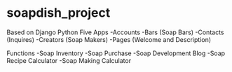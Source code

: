 # soapdish_project
Based on Django Python
Five Apps
-Accounts
-Bars (Soap Bars)
-Contacts (Inquires)
-Creators (Soap Makers)
-Pages (Welcome and Description)

Functions
-Soap Inventory
-Soap Purchase
-Soap Development Blog
-Soap Recipe Calculator
-Soap Making Calculator
